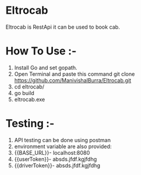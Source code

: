 # Eltrocab

Eltrocab is RestApi it can be used to book cab.

# How To Use :-
  
  1. Install Go and set gopath.
  2. Open Terminal and paste this command git clone https://github.com/ManivishalBurra/Eltrocab.git
  3. cd eltrocab/ 
  4. go build
  5. eltrocab.exe

# Testing :-
  
  1. API testing can be done using postman 
  2. environment variable are also provided:
  3. {{BASE_URL}}- localhost:8080
  4. {{userToken}}- absds.jfdf.kgjfdhg
  5. {{driverToken}}- absds.jfdf.kgjfdhg
